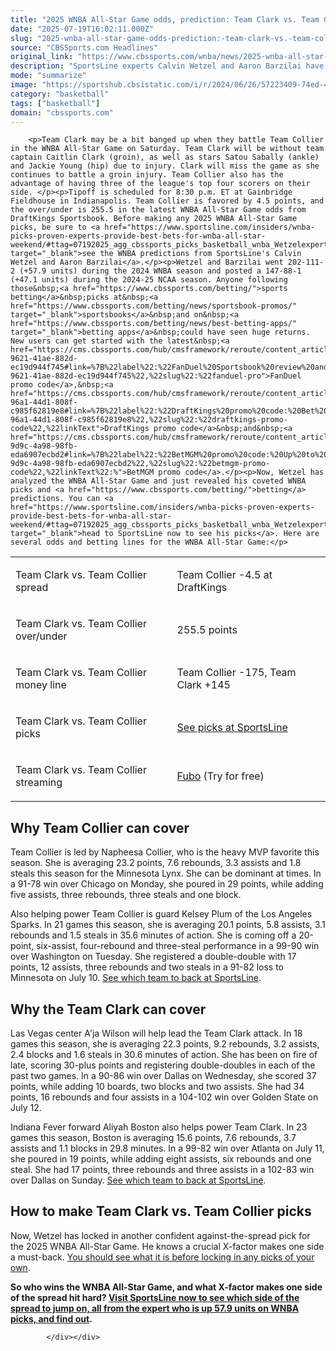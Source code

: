 ```yaml
---
title: "2025 WNBA All-Star Game odds, prediction: Team Clark vs. Team Collier picks, best bets by expert up 58 units"
date: "2025-07-19T16:02:11.000Z"
slug: "2025-wnba-all-star-game-odds-prediction:-team-clark-vs.-team-collier-picks-best-bets-by-expert-up-58-units"
source: "CBSSports.com Headlines"
original_link: "https://www.cbssports.com/wnba/news/2025-wnba-all-star-game-odds-prediction-team-clark-vs-team-collier-picks-best-bets-by-expert-up-58-units/"
description: "SportsLine experts Calvin Wetzel and Aaron Barzilai have made their WNBA All-Star Game picks with Caitlin Clark (groin) out"
mode: "summarize"
image: "https://sportshub.cbsistatic.com/i/r/2024/06/26/57223409-74ed-45b1-b0f3-7df56391be1f/thumbnail/1200x675/3648579a506e0e4b611afd74769b9115/usatsi-23622340-1-1.jpg"
category: "basketball"
tags: ["basketball"]
domain: "cbssports.com"
---
```

<div id="readability-page-1" class="page"><div>
        
        
                            
                
        <p>Team Clark may be a bit banged up when they battle Team Collier in the WNBA All-Star Game on Saturday. Team Clark will be without team captain Caitlin Clark (groin), as well as stars Satou Sabally (ankle) and Jackie Young (hip) due to injury. Clark will miss the game as she continues to battle a groin injury. Team Collier also has the advantage of having three of the league's top four scorers on their side. </p><p>Tipoff is scheduled for 8:30 p.m. ET at Gainbridge Fieldhouse in Indianapolis. Team Collier is favored by 4.5 points, and the over/under is 255.5 in the latest WNBA All-Star Game odds from DraftKings Sportsbook. Before making any 2025 WNBA All-Star Game picks, be sure to <a href="https://www.sportsline.com/insiders/wnba-picks-proven-experts-provide-best-bets-for-wnba-all-star-weekend/#ttag=07192025_agg_cbssports_picks_basketball_wnba_Wetzelexpert_WNBAAllStarGame" target="_blank">see the WNBA predictions from SportsLine's Calvin Wetzel and Aaron Barzilai</a>.</p><p>Wetzel and Barzilai went 202-111-2 (+57.9 units) during the 2024 WNBA season and posted a 147-88-1 (+47.1 units) during the 2024-25 NCAA season. Anyone following those&nbsp;<a href="https://www.cbssports.com/betting/">sports betting</a>&nbsp;picks at&nbsp;<a href="https://www.cbssports.com/betting/news/sportsbook-promos/" target="_blank">sportsbooks</a>&nbsp;and on&nbsp;<a href="https://www.cbssports.com/betting/news/best-betting-apps/" target="_blank">betting apps</a>&nbsp;could have seen huge returns. New users can get started with the latest&nbsp;<a href="https://cms.cbssports.com/hub/cmsframework/reroute/content_article/f0e9c0e1-9621-41ae-882d-ec19d944f745#link=%7B%22label%22:%22FanDuel%20Sportsbook%20review%20and%20promo%20code:%20Bet%20%245,%20get%20%24200%20in%20bonus%20bets%20if%20your%20bet%20wins%22,%22assetType%22:%22article%22,%22uuid%22:%22f0e9c0e1-9621-41ae-882d-ec19d944f745%22,%22slug%22:%22fanduel-pro">FanDuel promo code</a>,&nbsp;<a href="https://cms.cbssports.com/hub/cmsframework/reroute/content_article/224a0140-96a1-44d1-808f-c985f62819e8#link=%7B%22label%22:%22DraftKings%20promo%20code:%20Bet%20%245,%20get%20%24300%20in%20bonus%20bets%20if%20your%20bet%20wins%22,%22assetType%22:%22article%22,%22uuid%22:%22224a0140-96a1-44d1-808f-c985f62819e8%22,%22slug%22:%22draftkings-promo-code%22,%22linkText">DraftKings promo code</a>&nbsp;and&nbsp;<a href="https://cms.cbssports.com/hub/cmsframework/reroute/content_article/2bb30fac-9d9c-4a98-98fb-eda6907ecbd2#link=%7B%22label%22:%22BetMGM%20promo%20code:%20Up%20to%20%241,500%20in%20bonus%20bets%20if%20your%20first%20bet%20loses%22,%22assetType%22:%22article%22,%22uuid%22:%222bb30fac-9d9c-4a98-98fb-eda6907ecbd2%22,%22slug%22:%22betmgm-promo-code%22,%22linkText%22:%">BetMGM promo code</a>.</p><p>Now, Wetzel has analyzed the WNBA All-Star Game and just revealed his coveted WNBA picks and <a href="https://www.cbssports.com/betting/">betting</a> predictions. You can <a href="https://www.sportsline.com/insiders/wnba-picks-proven-experts-provide-best-bets-for-wnba-all-star-weekend/#ttag=07192025_agg_cbssports_picks_basketball_wnba_Wetzelexpert_WNBAAllStarGame" target="_blank">head to SportsLine now to see his picks</a>. Here are several odds and betting lines for the WNBA All-Star Game:</p>
        

<table data-title="5x2 Table"><tbody><tr><td><p>Team Clark vs. Team Collier spread</p></td><td><p>Team Collier -4.5 at DraftKings</p></td></tr><tr><td><p>Team Clark vs. Team Collier over/under</p></td><td><p>255.5 points</p></td></tr><tr><td><p>Team Clark vs. Team Collier money line</p></td><td><p>Team Collier -175, Team Clark +145</p></td></tr><tr><td><p>Team Clark vs. Team Collier picks&nbsp;</p></td><td><p><a href="https://www.sportsline.com/insiders/wnba-picks-proven-experts-provide-best-bets-for-wnba-all-star-weekend/#ttag=07192025_agg_cbssports_picks_basketball_wnba_Wetzelexpert_WNBAAllStarGame" target="_blank">See picks at SportsLine</a></p></td></tr><tr><td><p>Team Clark vs. Team Collier streaming</p></td><td><p><a href="https://www.fubo.tv/welcome/leagues/191276?irad=356361&amp;irmp=416484&amp;sharedid=HTW" target="_blank" rel="nofollow sponsored">Fubo</a>&nbsp;(Try for free)</p></td></tr></tbody></table><h2>Why Team Collier can cover</h2><p>Team Collier is led by Napheesa Collier, who is the heavy MVP favorite this season. She is averaging 23.2 points, 7.6 rebounds, 3.3 assists and 1.8 steals this season for the Minnesota Lynx. She can be dominant at times. In a 91-78 win over Chicago on Monday, she poured in 29 points, while adding five assists, three rebounds, three steals and one block.</p><p>Also helping power Team Collier is guard Kelsey Plum of the Los Angeles Sparks. In 21 games this season, she is averaging 20.1 points, 5.8 assists, 3.1 rebounds and 1.5 steals in 35.6 minutes of action. She is coming off a 20-point, six-assist, four-rebound and three-steal performance in a 99-90 win over Washington on Tuesday. She registered a double-double with 17 points, 12 assists, three rebounds and two steals in a 91-82 loss to Minnesota on July 10.&nbsp;<a href="https://www.sportsline.com/insiders/wnba-picks-proven-experts-provide-best-bets-for-wnba-all-star-weekend/#ttag=07192025_agg_cbssports_picks_basketball_wnba_Wetzelexpert_WNBAAllStarGame" target="_blank">See which team to back at SportsLine</a>.</p><h2>Why the Team Clark can cover</h2><p>Las Vegas center A'ja Wilson will help lead the Team Clark attack. In 18 games this season, she is averaging 22.3 points, 9.2 rebounds, 3.2 assists, 2.4 blocks and 1.6 steals in 30.6 minutes of action. She has been on fire of late, scoring 30-plus points and registering double-doubles in each of the past two games. In a 90-86 win over Dallas on Wednesday, she scored 37 points, while adding 10 boards, two blocks and two assists. She had 34 points, 16 rebounds and four assists in a 104-102 win over Golden State on July 12.</p><p>Indiana Fever forward Aliyah Boston also helps power Team Clark. In 23 games this season, Boston is averaging 15.6 points, 7.6 rebounds, 3.7 assists and 1.1 blocks in 29.8 minutes. In a 99-82 win over Atlanta on July 11, she poured in 19 points, while adding eight assists, six rebounds and one steal. She had 17 points, three rebounds and three assists in a 102-83 win over Dallas on Sunday.&nbsp;<a href="https://www.sportsline.com/insiders/wnba-picks-proven-experts-provide-best-bets-for-wnba-all-star-weekend/#ttag=07192025_agg_cbssports_picks_basketball_wnba_Wetzelexpert_WNBAAllStarGame" target="_blank">See which team to back at SportsLine</a>.&nbsp;</p><h2>How to make Team Clark vs. Team Collier picks</h2><p>Now, Wetzel has locked in another confident against-the-spread pick for the 2025 WNBA All-Star Game. He knows a crucial X-factor makes one side a must-back.&nbsp;<a href="https://www.sportsline.com/insiders/wnba-picks-proven-experts-provide-best-bets-for-wnba-all-star-weekend/#ttag=07192025_agg_cbssports_picks_basketball_wnba_Wetzelexpert_WNBAAllStarGame" target="_blank">You should see what it is before locking in any picks of your own</a>.</p><p><strong>So who wins the WNBA All-Star Game, and what X-factor makes one side of the spread hit hard?&nbsp;<a href="https://www.sportsline.com/insiders/wnba-picks-proven-experts-provide-best-bets-for-wnba-all-star-weekend/#ttag=07192025_agg_cbssports_picks_basketball_wnba_Wetzelexpert_WNBAAllStarGame" target="_blank">Visit SportsLine now to see which side of the spread to jump on, all from the expert who is up 57.9 units on WNBA picks, and find out</a>.</strong></p>


        
            </div></div>
